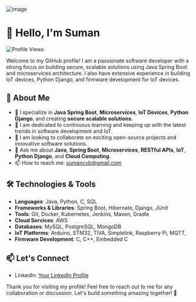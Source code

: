 ![image](https://github.com/sumancvb/sumancvb/blob/main/dino.gif)

# 👋 Hello, I'm Suman

![Profile Views](https://komarev.com/ghpvc/?username=SumanSynth&color=green)

Welcome to my GitHub profile! I am a passionate software developer with a strong focus on building secure, scalable solutions using Java Spring Boot and microservices architecture. I also have extensive experience in building IoT devices, Python Django, and firmware development for IoT devices.

## 🚀 About Me

- 🌱 I specialize in **Java Spring Boot**, **Microservices**, **IoT Devices**, **Python Django**, and creating **secure scalable solutions**.
- 🎯 I am dedicated to continuous learning and keeping up with the latest trends in software development and IoT.
- 👯 I am looking to collaborate on exciting open-source projects and innovative software solutions.
- 💬 Ask me about **Java**, **Spring Boot**, **Microservices**, **RESTful APIs**, **IoT**, **Python Django**, and **Cloud Computing**.
- 📫 How to reach me: [sumancvb@gmail.com](mailto:sumancvb@gmail.com)

## 🛠️ Technologies & Tools

- **Languages**: Java, Python, C, SQL
- **Frameworks & Libraries**: Spring Boot, Hibernate, Django, JUnit
- **Tools**: Git, Docker, Kubernetes, Jenkins, Maven, Gradle
- **Cloud Services**: AWS
- **Databases**: MySQL, PostgreSQL, MongoDB
- **IoT Platforms**: Arduino, STM32, TIVA, Simplelink, Raspberry Pi, MQTT,
- **Firmware Development**: C, C++, Embedded C

<!--
## 📈 GitHub Stats

![Your GitHub Stats](https://github-readme-stats.vercel.app/api?username=SumanSynth&show_icons=true&theme=radical)

## 🔧 Top Languages

![Top Languages](https://github-readme-stats.vercel.app/api/top-langs/?username=SumanSynth&layout=compact&theme=radical)
-->
## 📫 Let's Connect

- LinkedIn: [Your LinkedIn Profile](https://linkedin.com/in/sumancvb)

Thank you for visiting my profile! Feel free to reach out to me for any collaboration or discussion. Let's build something amazing together! 🚀
